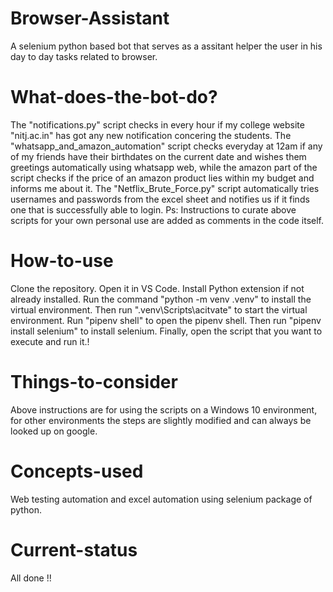 # Browser-Assistant
A selenium python based bot that serves as a assitant helper the user in his day to day tasks related to browser. 
# What-does-the-bot-do?
The "notifications.py" script checks in every hour if my college website "nitj.ac.in" has got any new notification concering the students.
The "whatsapp_and_amazon_automation" script checks everyday at 12am if any of my friends have their birthdates on the current date and wishes them greetings automatically using whatsapp web, while the amazon part of the script checks if the price of an amazon product lies within my budget and informs me about it.
The "Netflix_Brute_Force.py" script automatically tries usernames and passwords from the excel sheet and notifies us if it finds one that is successfully able to login.
Ps: Instructions to curate above scripts for your own personal use are added as comments in the code itself.
# How-to-use
Clone the repository.
Open it in VS Code.
Install Python extension if not already installed.
Run the command "python -m venv .venv" to install the virtual environment.
Then run ".venv\Scripts\acitvate" to start the virtual environment.
Run "pipenv shell" to open the pipenv shell.
Then run "pipenv install selenium" to install selenium.
Finally, open the script that you want to execute and run it.!
# Things-to-consider
Above instructions are for using the scripts on a Windows 10 environment, for other environments the steps are slightly modified and can always be looked up on google.
# Concepts-used
Web testing automation and excel automation using selenium package of python.
# Current-status 
All done !!
